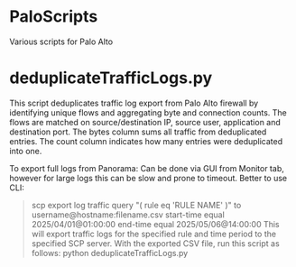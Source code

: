 # PaloScripts
Various scripts for Palo Alto

# deduplicateTrafficLogs.py

This script deduplicates traffic log export from Palo Alto firewall by identifying unique flows and aggregating byte and connection counts.
The flows are matched on source/destination IP, source user, application and destination port.
The bytes column sums all traffic from deduplicated entries. The count column indicates how many entries were deduplicated into one.

To export full logs from Panorama:
Can be done via GUI from Monitor tab, however for large logs this can be slow and prone to timeout.
Better to use CLI:
> scp export log traffic query "( rule eq 'RULE NAME' )" to username@hostname:filename.csv start-time equal 2025/04/01@01:00:00 end-time equal 2025/05/06@14:00:00
This will export traffic logs for the specified rule and time period to the specified SCP server.
With the exported CSV file, run this script as follows:
python deduplicateTrafficLogs.py <sourceCSV> <destinationCSV>
